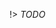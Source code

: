 !> _TODO_

<!-- <div class="updated">{docsify-updated}</div>

?> 本章节将会涉及到变量类型及函数回调，都是一些特别基础的知识  
在这里不会做基础讲解，如果你至少要对一门编程语言有相关程度的认知，可以继续往下看

## 账号实例

在上一章节，我们介绍了如何编写自己的第一个插件

在插件加载后 kokkoro 去调用了 `enable` 函数，去执行 `bot` 对象的 `on` 方法

那个那个，bot 到底是什么呀？~~（哈？你问我干嘛，打出来看看不就知道了嘛！）~~

``` javascript
function enable(bot) {
  console.log(bot);

  bot.on('message.group', listener);
}
```

你可能看不懂这里面的大部分字段，但是下面的这些属性，就算我不写注释你一定知道代表着什么

``` shell
bot {
  nickname: 'kokkoro',
  age: 12,
  sex: 'female',
  uin: 437402067,
  ...
}
```

没错，你已经猜到了，属性 bot 正是你所登录账号的实例对象，有着各种各样的方法及参数

## 消息事件

而 `bot.on()` 便是监听事件消息的方法，可接收 `<event>` 与 `<callback>` 两个参数

刚刚编写的 hello 插件只监听了 `message.private` 事件，所以只会在私聊时执行对应逻辑

?> 事件有很多很多，`消息接收` 只是其中之一  
其它比较常见的例如 `新人入群`、`塞口球` 甚至是 `戳一戳` 都有相关事件  
在这里，你可以制作各种各样有趣的插件，能让 kokkoro 变得更加强大 o((>ω< ))o

例如我们刚刚使用到的是消息事件，共有以下三种：

``` javascript
// 全部消息事件
bot.on('message', event => console.log(event));
// 群组消息事件
bot.on('message.group', event => console.log(event));
// 私聊消息事件
bot.on('message.private', event => console.log(event));
```

我们可以看到，在 `bot.on` 的回调函数中，能够接收到一个 `event` 对象

不同之前介绍的 `bot` 与 `enable` ，在一般插件开发中，对于 `event` 使用是 **最为频繁** 的

> 更多 oicq 消息事件可查看：https://github.com/takayama-lily/oicq/wiki/92.%E4%BA%8B%E4%BB%B6%E6%96%87%E6%A1%A3

## 消息对象

为什么说 `event` 的使用及其频繁？

其实 `event` 参数，正是事件监听的 **事件消息对象**

``` javascript
function listener (event) {
  event.raw_message === '你好' && event.reply(`你好呀`);
}
```

回顾之前编写的代码，我们使用了 `event` 对象里的 `raw_message` 属性与 `reply` 方法

属性 `raw_message` 是接收到的消息文本，方法 `reply` 则是引用来源回复（私信和群聊都可使用）

> 远不止如此，它里面还有着大量你用得到的属性与方法  
例如我们监听消息事件，除了文本字段，对方的 qq 号或群号，及账号相关资料全都可以获取

- 想要做自定义收发消息
  + 你就要获取 bot 收到的文本字段
- 想要做新人入群的欢迎致辞
  + 你就要得到新成员的 qq 及其它信息
- 或者是想做一个戳一戳掉落卡片的收集游戏
  + 你就必须要知道是谁戳了谁
- 还是说部分功能仅希望管理和群主才能使用
  + 你就要判断对方的群身份做相应处理

所以 `event` 才显得如此重要，你想要的在这里都能找到 (\*/ω＼\*)

## 代码规范

天の声：“yuki yuki，听你这么一说，我完全懂了”  
yuki：“啊？懂...懂什么哦？”

天の声：“当我需要用到某个插件，在去启用的时候，kokkoro 就帮我调用了插件里面的 `enable` 方法”  
yuki：“唔姆，是这样的，因为启用插件是统一的固定操作，所以方法名 **不能修改**”

天の声：“那么在这个时候，我可以编写执行 `bot.on()` 方法，去监听我想要得到的 **任何消息**”  
yuki：“是哦，消息事件没有你收不到，只有你想不到，目前来说足够满足日常使用”

天の声：“也就是说...（敲代码中）”  
yuki：“嗯？（察觉）”

``` javascript
export function enable(bot) {
  bot.on('message', event => {
    const { raw_message, reply } = event;

    if (raw_message === '你好') {
      reply(`你好呀`);
    }
  });
}
```

天の声：“蒋蒋~我把 hello 代码优化了亿下，怎么样？是不是比你一开始写的要好多了？”  
yuki：“蛤？！”

![shine](../images/emoji/shine.jpg ':size=200')

你现在这样写会**直接报错**，而且这段代码因为使用了解构赋值和箭头函数会导致各种各样的问题

!> 尽量避免将 **逻辑代码** 直接写到 `enable`、`disable` 方法里  
为什么说是尽量避免，而不是严格禁止？ ~~你非要写我也拦不住啊，而且这样并不会有编译错误~~

不要仅看了前面一点内容就开始急于编写代码

确实，如果你有编程经验，甚至熟悉 js 的话，你现在完全可以独立写出自己的插件

但是在这之前，请务必完整看完插件的 [生命周期](/develop/liftcycle)，在了解整套体系之后，在写也不迟 -->